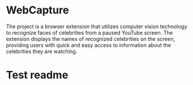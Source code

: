 # WebCapture
The project is a browser extension that utilizes computer vision technology to recognize faces of celebrities from a paused YouTube screen. The extension displays the names of recognized celebrities on the screen, providing users with quick and easy access to information about the celebrities they are watching.

#  Test readme
